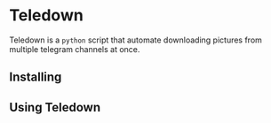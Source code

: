# Teledown

Teledown is a `python` script that automate downloading pictures from multiple telegram channels at once.

## Installing


## Using Teledown



